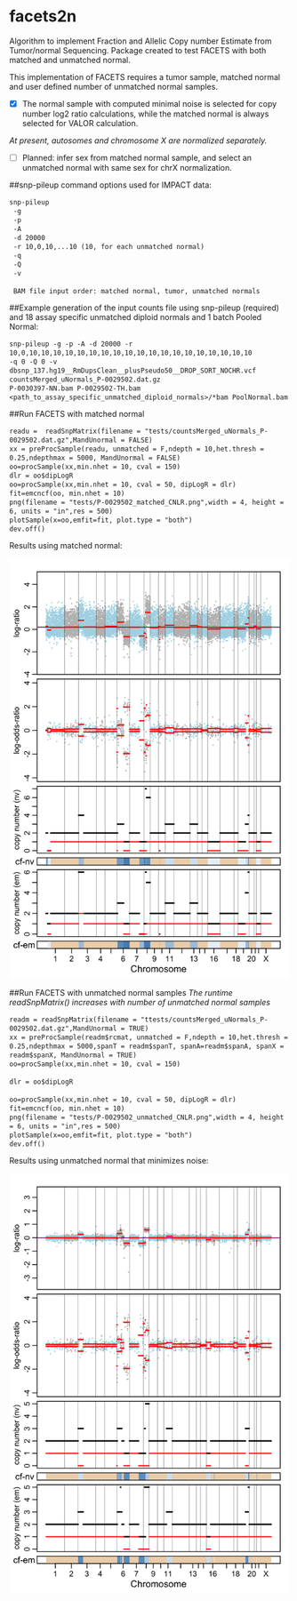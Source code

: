 # facets2n
Algorithm to implement Fraction and Allelic Copy number Estimate from Tumor/normal Sequencing. Package created to test FACETS with both matched and unmatched normal.

This implementation of FACETS requires a tumor sample, matched normal and user defined number of unmatched normal samples. 

- [x] The normal sample with computed minimal noise is selected for copy number log2 ratio calculations, while the matched normal is always selected for VALOR calculation. 

*At present, autosomes and chromosome X are normalized separately.*

- [ ] Planned: infer sex from matched normal sample, and select an unmatched normal with same sex for chrX normalization.

##snp-pileup command options used for IMPACT data:
```
snp-pileup
 -g
 -p
 -A
 -d 20000
 -r 10,0,10,...10 (10, for each unmatched normal)
 -q
 -Q
 -v

 BAM file input order: matched normal, tumor, unmatched normals
```

##Example generation of the input counts file using snp-pileup (required) and 18 assay specific unmatched diploid normals and 1 batch Pooled Normal:
```
snp-pileup -g -p -A -d 20000 -r 10,0,10,10,10,10,10,10,10,10,10,10,10,10,10,10,10,10,10,10,10
-q 0 -Q 0 -v dbsnp_137.hg19__RmDupsClean__plusPseudo50__DROP_SORT_NOCHR.vcf countsMerged_uNormals_P-0029502.dat.gz
P-0030397-NN.bam P-0029502-TH.bam <path_to_assay_specific_unmatched_diploid_normals>/*bam PoolNormal.bam
```

##Run FACETS with matched normal
```
readu =  readSnpMatrix(filename = "tests/countsMerged_uNormals_P-0029502.dat.gz",MandUnormal = FALSE)
xx = preProcSample(readu, unmatched = F,ndepth = 10,het.thresh = 0.25,ndepthmax = 5000, MandUnormal = FALSE)
oo=procSample(xx,min.nhet = 10, cval = 150)
dlr = oo$dipLogR
oo=procSample(xx,min.nhet = 10, cval = 50, dipLogR = dlr)
fit=emcncf(oo, min.nhet = 10)
png(filename = "tests/P-0029502_matched_CNLR.png",width = 4, height = 6, units = "in",res = 500)
plotSample(x=oo,emfit=fit, plot.type = "both")
dev.off()
```
Results using matched normal:

![matched normal cnlr](/tests/P-0029502_matched_CNLR.png)

##Run FACETS with unmatched normal samples
*The runtime readSnpMatrix() increases with number of unmatched normal samples*
```
readm = readSnpMatrix(filename = "ttests/countsMerged_uNormals_P-0029502.dat.gz",MandUnormal = TRUE)
xx = preProcSample(readm$rcmat, unmatched = F,ndepth = 10,het.thresh = 0.25,ndepthmax = 5000,spanT = readm$spanT, spanA=readm$spanA, spanX = readm$spanX, MandUnormal = TRUE)
oo=procSample(xx,min.nhet = 10, cval = 150)

dlr = oo$dipLogR

oo=procSample(xx,min.nhet = 10, cval = 50, dipLogR = dlr)
fit=emcncf(oo, min.nhet = 10)
png(filename = "tests/P-0029502_unmatched_CNLR.png",width = 4, height = 6, units = "in",res = 500)
plotSample(x=oo,emfit=fit, plot.type = "both")
dev.off()
```
Results using unmatched normal that minimizes noise:

![unmatched normal cnlr](/tests/P-0029502_unmatched_CNLR.png)
